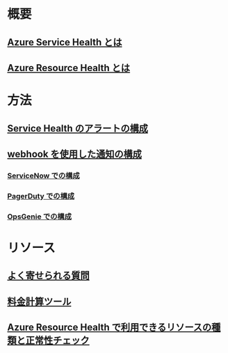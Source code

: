 # 概要
## [Azure Service Health とは](service-health-overview.md)
## [Azure Resource Health とは](resource-health-overview.md)
# 方法
## [Service Health のアラートの構成](../monitoring-and-diagnostics/monitoring-activity-log-alerts-on-service-notifications.md?toc=%2fazure%2fservice-health%2ftoc.json)
## [webhook を使用した通知の構成](service-health-alert-webhook-guide.md)
### [ServiceNow での構成](service-health-alert-webhook-servicenow.md)
### [PagerDuty での構成](service-health-alert-webhook-pagerduty.md)
### [OpsGenie での構成](service-health-alert-webhook-opsgenie.md)
# リソース
## [よく寄せられる質問](resource-health-faq.md)
## [料金計算ツール](https://azure.microsoft.com/pricing/calculator/)
## [Azure Resource Health で利用できるリソースの種類と正常性チェック](resource-health-checks-resource-types.md)

